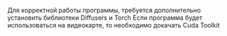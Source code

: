 Для корректной работы программы, требуется дополнительно установить библиотеки Diffusers и Torch
Если программа будет использоваться на видеокарте, то необходимо докачать Cuda Toolkit
